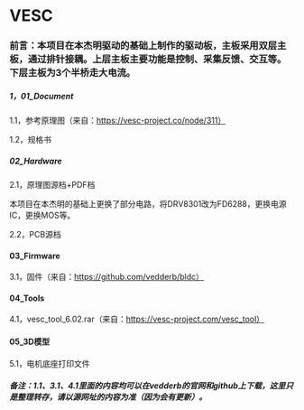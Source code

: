 # VESC

### 前言：本项目在本杰明驱动的基础上制作的驱动板，主板采用双层主板，通过排针接耦。上层主板主要功能是控制、采集反馈、交互等。下层主板为3个半桥走大电流。



##### 1，01_Document

1.1，参考原理图（来自：https://vesc-project.co/node/311）

1.2，规格书



##### 02_Hardware

2.1，原理图源档+PDF档

​	本项目在本杰明的基础上更换了部分电路，将DRV8301改为FD6288，更换电源IC，更换MOS等。

2.2，PCB源档

#### 03_Firmware

3.1，固件（来自：https://github.com/vedderb/bldc）

#### 04_Tools

4.1，vesc_tool_6.02.rar（来自：https://vesc-project.com/vesc_tool）

#### 05_3D模型

5.1，电机底座打印文件



##### 备注：1.1、3.1、4.1里面的内容均可以在vedderb的官网和github上下载，这里只是整理转存，请以源网址的内容为准（因为会有更新）。
